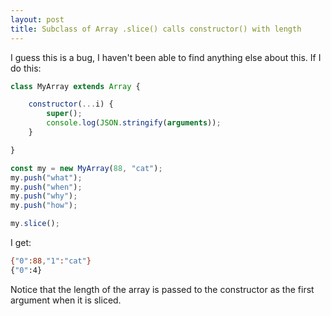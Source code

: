 ```yaml
---
layout: post
title: Subclass of Array .slice() calls constructor() with length
---
```


I guess this is a bug, I haven't been able to find anything else about this. If I do this:

```javascript
class MyArray extends Array {

    constructor(...i) {
        super();
        console.log(JSON.stringify(arguments));
    }

}

const my = new MyArray(88, "cat");
my.push("what");
my.push("when");
my.push("why");
my.push("how");

my.slice();
```

I get:

```bash
{"0":88,"1":"cat"}
{"0":4}
```

Notice that the length of the array is passed to the constructor as the first argument when it is sliced.
